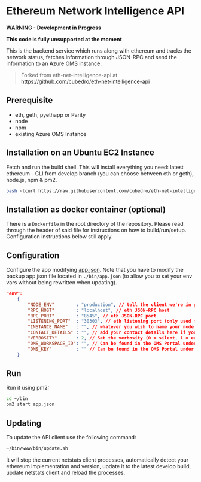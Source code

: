 Ethereum Network Intelligence API
============

**WARNING - Development in Progress**

**This code is fully unsupported at the moment**

This is the backend service which runs along with ethereum and tracks the network status, fetches information through JSON-RPC and send the information to an Azure OMS instance.

> Forked from eth-net-intelligence-api at https://github.com/cubedro/eth-net-intelligence-api


## Prerequisite
* eth, geth, pyethapp or Parity
* node
* npm
* existing Azure OMS Instance

## Installation on an Ubuntu EC2 Instance

Fetch and run the build shell. This will install everything you need: latest ethereum - CLI from develop branch (you can choose between eth or geth), node.js, npm & pm2.

```bash
bash <(curl https://raw.githubusercontent.com/cubedro/eth-net-intelligence-api/master/bin/build.sh)
```
## Installation as docker container (optional)

There is a `Dockerfile` in the root directory of the repository. Please read through the header of said file for
instructions on how to build/run/setup. Configuration instructions below still apply.

## Configuration

Configure the app modifying [app.json](/eth-net-intelligence-api/blob/master/app.json). Note that you have to modify the backup app.json file located in `./bin/app.json` (to allow you to set your env vars without being rewritten when updating).

```json
"env":
	{
		"NODE_ENV"        : "production", // tell the client we're in production environment
		"RPC_HOST"        : "localhost", // eth JSON-RPC host
		"RPC_PORT"        : "8545", // eth JSON-RPC port
		"LISTENING_PORT"  : "30303", // eth listening port (only used for display)
		"INSTANCE_NAME"   : "", // whatever you wish to name your node
		"CONTACT_DETAILS" : "", // add your contact details here if you wish (email/skype)
		"VERBOSITY"       : 2, // Set the verbosity (0 = silent, 1 = error, warn, 2 = error, warn, info, success, 3 = all logs)
		"OMS_WORKSPACE_ID": "", // Can be found in the OMS Portal under Settings / Connected Services
		"OMS_KEY"         : "" // Can be found in the OMS Portal under Settings / Connected Services     
	}
```

## Run

Run it using pm2:

```bash
cd ~/bin
pm2 start app.json
```

## Updating

To update the API client use the following command:

```bash
~/bin/www/bin/update.sh
```

It will stop the current netstats client processes, automatically detect your ethereum implementation and version, update it to the latest develop build, update netstats client and reload the processes.
